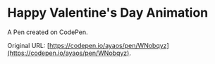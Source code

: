 # Happy Valentine's Day Animation

A Pen created on CodePen.

Original URL: [https://codepen.io/ayaos/pen/WNobqyz](https://codepen.io/ayaos/pen/WNobqyz).


